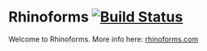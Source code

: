 Rhinoforms [![Build Status](https://travis-ci.org/kaicode/rhinoforms.png?branch=master)](https://travis-ci.org/kaicode/rhinoforms)
===========

Welcome to Rhinoforms. More info here: [rhinoforms.com](http://rhinoforms.com)
